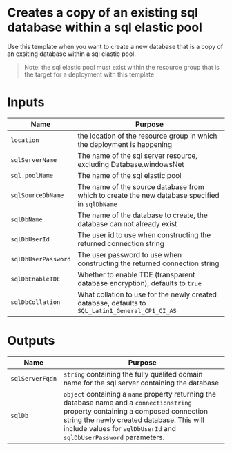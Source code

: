 # Creates a copy of an existing sql database within a sql elastic pool

Use this template when you want to create a new database that is a copy of an exsiting database within a sql elastic pool.

> Note: the sql elastic pool must exist within the resource group that is the target for a deployment with this template

# Inputs

| Name | Purpose |
|-|-|
|`location`|the location of the resource group in which the deployment is happening|
|`sqlServerName`|The name of the sql server resource, excluding Database.windowsNet|
|`sql.poolName`|The name of the sql elastic pool|
|`sqlSourceDbName`|The name of the source database from which to create the new database specified in `sqlDbName`|
|`sqlDbName`|The name of the database to create, the database can not already exist|
|`sqlDbUserId`|The user id to use when constructing the returned connection string|
|`sqlDbUserPassword`|The user password to use when constructing the returned connection string|
|`sqlDbEnableTDE`|Whether to enable TDE (transparent database encryption), defaults to `true`|
|`sqlDbCollation`|What collation to use for the newly created database, defaults to `SQL_Latin1_General_CP1_CI_AS`|

# Outputs
| Name | Purpose |
|-|-|
|`sqlServerFqdn`|`string` containing the fully qualifed domain name for the sql server containing the database|
|`sqlDb`|`object` containing a `name` property returning the database name and a `connectionstring` property containing a composed connection string the newly created database.  This will include values for `sqlDbUserId` and `sqlDbUserPassword` parameters.|